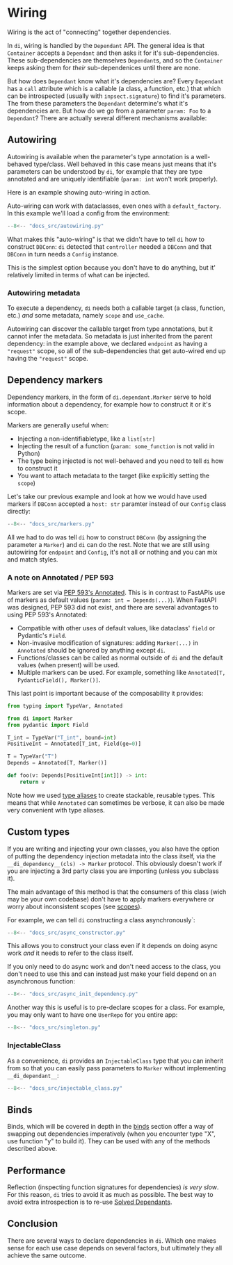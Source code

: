 # Wiring

Wiring is the act of "connecting" together dependencies.

In `di`, wiring is handled by the `Dependant` API.
The general idea is that `Container` accepts a `Dependant` and then asks it for it's sub-dependencies.
These sub-dependencies are themselves `Dependant`s, and so the `Container` keeps asking them for _their_ sub-dependenices until there are none.

But how does `Dependant` know what it's dependencies are?
Every `Dependant` has a `call` attribute which is a callable (a class, a function, etc.) that which can be introspected (usually with `inpsect.signature`) to find it's parameters.
The from these parameters the `Dependant` determine's what it's dependencies are.
But how do we go from a parameter `param: Foo` to a `Dependant`?
There are actually several different mechanisms available:

## Autowiring

Autowiring is available when the parameter's type annotation is a well-behaved type/class. Well behaved in this case means just means that it's parameters can be understood by `di`, for example that they are type annotated and are uniquely identifiable (`param: int` won't work properly).

Here is an example showing auto-wiring in action.

Auto-wiring can work with dataclasses, even ones with a `default_factory`.
In this example we'll load a config from the environment:

```Python
--8<-- "docs_src/autowiring.py"
```

What makes this "auto-wiring" is that we didn't have to tell `di` how to construct `DBConn`: `di` detected that `controller` needed a `DBConn` and that `DBConn` in turn needs a `Config` instance.

This is the simplest option because you don't have to do anything, but it' relatively limited in terms of what can be injected.

### Autowiring metadata

To execute a dependency, `di` needs both a callable target (a class, function, etc.) _and_ some metadata, namely `scope` and `use_cache`.

Autowiring can discover the callable target from type annotations, but it cannot infer the metadata.
So metadata is just inherited from the parent dependency: in the example above, we declared `endpoint` as having a `"request"` scope, so all of the sub-dependencies that get auto-wired end up having the `"request"` scope.

## Dependency markers

Dependency markers, in the form of `di.dependant.Marker` serve to hold information about a dependency, for example how to construct it or it's scope.

Markers are generally useful when:

- Injecting a non-identifiabletype, like a `list[str]`
- Injecting the result of a function (`param: some_function` is not valid in Python)
- The type being injected is not well-behaved and you need to tell `di` how to construct it
- You want to attach metadata to the target (like explicitly setting the `scope`)

Let's take our previous example and look at how we would have used markers if `DBConn` accepted a `host: str` paramter instead of our `Config` class directly:

```Python
--8<-- "docs_src/markers.py"
```

All we had to do was tell `di` how to construct `DBConn` (by assigning the parameter a `Marker`) and `di` can do the rest.
Note that we are still using autowiring for `endpoint` and `Config`, it's not all or nothing and you can mix and match styles.

### A note on Annotated / PEP 593

Markers are set via [PEP 593's Annotated].
This is in contrast to FastAPIs use of markers as default values (`param: int = Depends(...)`).
When FastAPI was designed, PEP 593 did not exist, and there are several advantages to using PEP 593's Annotated:

- Compatible with other uses of default values, like dataclass' `field` or Pydantic's `Field`.
- Non-invasive modification of signatures: adding `Marker(...)` in `Annotated` should be ignored by anything except `di`.
- Functions/classes can be called as normal outside of `di` and the default values (when present) will be used.
- Multiple markers can be used. For example, something like `Annotated[T, PydanticField(), Marker()]`.

This last point is important because of the composability it provides:

```python
from typing import TypeVar, Annotated

from di import Marker
from pydantic import Field

T_int = TypeVar("T_int", bound=int)
PositiveInt = Annotated[T_int, Field(ge=0)]

T = TypeVar("T")
Depends = Annotated[T, Marker()]

def foo(v: Depends[PositiveInt[int]]) -> int:
    return v
```

Note how we used [type aliases] to create stackable, reusable types.
This means that while `Annotated` can sometimes be verbose, it can also be made very convenient with type aliases.

[type aliases]: https://www.python.org/dev/peps/pep-0593/#aliases-concerns-over-verbosity

## Custom types

If you are writing and injecting your own classes, you also have the option of putting the dependency injection metadata into the class itself, via the `__di_dependency__(cls) -> Marker` protocol. This obviously doesn't work if you are injecting a 3rd party class you are importing (unless you subclass it).

The main advantage of this method is that the consumers of this class (wich may be your own codebase) don't have to apply markers everywhere or worry about inconsistent scopes (see [scopes]).

For example, we can tell `di` constructing a class asynchronously`:

```Python
--8<-- "docs_src/async_constructor.py"
```

This allows you to construct your class even if it depends on doing async work _and_ it needs to refer to the class itself.

If you only need to do async work and don't need access to the class, you don't need to use this and can instead just make your field depend on an asynchronous function:

```Python
--8<-- "docs_src/async_init_dependency.py"
```

Another way this is useful is to pre-declare scopes for a class.
For example, you may only want to have one `UserRepo` for you entire app:

```Python
--8<-- "docs_src/singleton.py"
```

[scopes]: scopes.md

### InjectableClass

As a convenience, `di` provides an `InjectableClass` type that you can inherit from so that you can easily pass parameters to `Marker` without implementing `__di_dependant__`:

```Python
--8<-- "docs_src/injectable_class.py"
```

## Binds

Binds, which will be covered in depth in the [binds] section offer a way of swapping out dependencies imperatively (when you encounter type "X", use function "y" to build it).
They can be used with any of the methods described above.

## Performance

Reflection (inspecting function signatures for dependencies) _is very slow_.
For this reason, `di` tries to avoid it as much as possible.
The best way to avoid extra introspection is to re-use [Solved Dependants].

## Conclusion

There are several ways to declare dependencies in `di`.
Which one makes sense for each use case depends on several factors, but ultimately they all achieve the same outcome.

[Solved Dependants]: solving.md#SolvedDependant
[binds]: binds.md
[PEP 593's Annotated]: https://www.python.org/dev/peps/pep-0593/
[typing_extensions backport]: https://pypi.org/project/typing-extensions/
